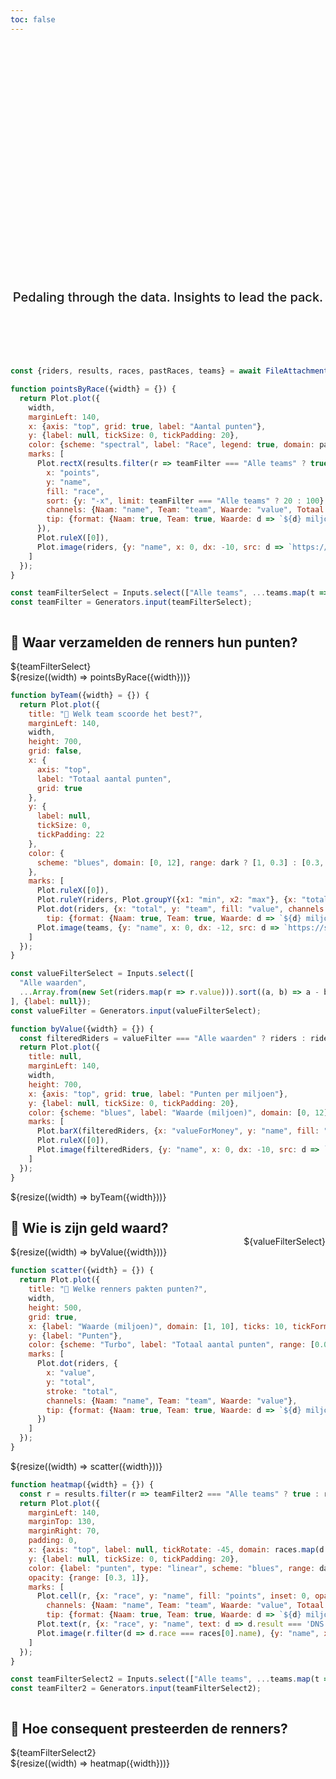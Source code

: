 ```yaml
---
toc: false
---
```


<style>

.hero {
  display: flex;
  flex-direction: column;
  align-items: center;
  font-family: var(--sans-serif);
  margin: 2rem 0 6rem;
  text-wrap: balance;
  text-align: center;
}

.hero h1 {
  margin: 2rem 0;
  max-width: none;
  font-size: 14vw;
  font-weight: 900;
  line-height: 1.15;
  background: linear-gradient(30deg, var(--theme-foreground-focus), currentColor);
  -webkit-background-clip: text;
  -webkit-text-fill-color: transparent;
  background-clip: text;
}

.hero h2 {
  margin: 0;
  max-width: 34em;
  font-size: 20px;
  font-style: initial;
  font-weight: 500;
  line-height: 1.5;
  color: var(--theme-foreground-muted);
}

@media (min-width: 640px) {
  .hero h1 {
    font-size: 90px;
  }
}

</style>

<div class="hero">
  <h1>Wieler<wbr>manager-manager</h1>
  <h2>Pedaling through the data. Insights to lead the pack.</h2>
</div>


```js
const {riders, results, races, pastRaces, teams} = await FileAttachment("data/data.json").json();
```

```js
function pointsByRace({width} = {}) {
  return Plot.plot({
    width,
    marginLeft: 140,
    x: {axis: "top", grid: true, label: "Aantal punten"},
    y: {label: null, tickSize: 0, tickPadding: 20},
    color: {scheme: "spectral", label: "Race", legend: true, domain: pastRaces.map(r => r.name)},
    marks: [
      Plot.rectX(results.filter(r => teamFilter === "Alle teams" ? true : r.team === teamFilter), {
        x: "points",
        y: "name",
        fill: "race",
        sort: {y: "-x", limit: teamFilter === "Alle teams" ? 20 : 100},
        channels: {Naam: "name", Team: "team", Waarde: "value", Totaal: "total"} ,
        tip: {format: {Naam: true, Team: true, Waarde: d => `${d} miljoen`, Totaal: d => `${d} punten`, fill: true, x: true, y: false}}
      }),
      Plot.ruleX([0]),
      Plot.image(riders, {y: "name", x: 0, dx: -10, src: d => `https://s3.eu-west-3.amazonaws.com/sporza-fantasy-manager/jerseys/cycling/${d.teamId}.png`})
    ]
  });
}
```

```js
const teamFilterSelect = Inputs.select(["Alle teams", ...teams.map(t => t.name)], {label: null});
const teamFilter = Generators.input(teamFilterSelect);
```

<div class="card">
  <div style="display: flex; justify-content: space-between; flex-wrap: wrap; align-items: flex-end">
    <h2>🚴 Waar verzamelden de renners hun punten?</h2>
    ${teamFilterSelect}
  </div>
  ${resize((width) => pointsByRace({width}))}
</div>

```js
function byTeam({width} = {}) {
  return Plot.plot({
    title: "🚴 Welk team scoorde het best?",
    marginLeft: 140,
    width,
    height: 700,
    grid: false,
    x: {
      axis: "top",
      label: "Totaal aantal punten",
      grid: true
    },
    y: {
      label: null,
      tickSize: 0,
      tickPadding: 22
    },
    color: {
      scheme: "blues", domain: [0, 12], range: dark ? [1, 0.3] : [0.3, 1]
    },
    marks: [
      Plot.ruleX([0]),
      Plot.ruleY(riders, Plot.groupY({x1: "min", x2: "max"}, {x: "total", y: "team", sort: {y: "-x2"}})),
      Plot.dot(riders, {x: "total", y: "team", fill: "value", channels: {Naam: "name", Team: "team", Waarde: "value"},
        tip: {format: {Naam: true, Team: true, Waarde: d => `${d} miljoen`, fill: false, x: true, y: false}}}),
      Plot.image(teams, {y: "name", x: 0, dx: -12, src: d => `https://s3.eu-west-3.amazonaws.com/sporza-fantasy-manager/jerseys/cycling/${d.id}.png`})
    ]
  });
}
```


```js
const valueFilterSelect = Inputs.select([
  "Alle waarden",
  ...Array.from(new Set(riders.map(r => r.value))).sort((a, b) => a - b).map(v => v + " miljoen")
], {label: null});
const valueFilter = Generators.input(valueFilterSelect);
```

```js
function byValue({width} = {}) {
  const filteredRiders = valueFilter === "Alle waarden" ? riders : riders.filter(r => r.value === parseInt(valueFilter));
  return Plot.plot({
    title: null,
    marginLeft: 140,
    width,
    height: 700,
    x: {axis: "top", grid: true, label: "Punten per miljoen"},
    y: {label: null, tickSize: 0, tickPadding: 20},
    color: {scheme: "blues", label: "Waarde (miljoen)", domain: [0, 12], range: dark ? [1, 0.3] : [0.3, 1]},
    marks: [
      Plot.barX(filteredRiders, {x: "valueForMoney", y: "name", fill: "value", sort: {y: "-x", limit: 36}, channels: {Naam: "name", Team: "team", Waarde: "value", Totaal: "total"} ,tip: {format: {Naam: true, Team: true, Waarde: d => `${d} miljoen`, fill: false, x: true, Totaal: d => `${d} punten`, y: false}}}),
      Plot.ruleX([0]),
      Plot.image(filteredRiders, {y: "name", x: 0, dx: -10, src: d => `https://s3.eu-west-3.amazonaws.com/sporza-fantasy-manager/jerseys/cycling/${d.teamId}.png`})
    ]
  });
}
```

<div class="grid grid-cols-2">
  <div class="card">
    ${resize((width) => byTeam({width}))}
  </div>
  <div class="card">
    <div style="display: flex; justify-content: space-between; flex-wrap: wrap; align-items: flex-end">
      <h2>🚴 Wie is zijn geld waard?</h2>
      ${valueFilterSelect}
    </div>
    ${resize((width) => byValue({width}))}
  </div>
</div>

```js
function scatter({width} = {}) {
  return Plot.plot({
    title: "🚴 Welke renners pakten punten?",
    width,
    height: 500,
    grid: true,
    x: {label: "Waarde (miljoen)", domain: [1, 10], ticks: 10, tickFormat: d => d + " mil"},
    y: {label: "Punten"},
    color: {scheme: "Turbo", label: "Totaal aantal punten", range: [0.05, 0.95]},
    marks: [
      Plot.dot(riders, {
        x: "value",
        y: "total",
        stroke: "total",
        channels: {Naam: "name", Team: "team", Waarde: "value"},
        tip: {format: {Naam: true, Team: true, Waarde: d => `${d} miljoen`, stroke: true, x: false, y: false}}
      })
    ]
  });
}
```

<div class="card">
  ${resize((width) => scatter({width}))}
</div>

```js
function heatmap({width} = {}) {
  const r = results.filter(r => teamFilter2 === "Alle teams" ? true : r.team === teamFilter2)
  return Plot.plot({
    marginLeft: 140,
    marginTop: 130,
    marginRight: 70,
    padding: 0,
    x: {axis: "top", label: null, tickRotate: -45, domain: races.map(d => d.name)},
    y: {label: null, tickSize: 0, tickPadding: 20},
    color: {label: "punten", type: "linear", scheme: "blues", range: dark ? [0.9, 0] : [0.15, 0.9], domain: [0, 100]},
    opacity: {range: [0.3, 1]},
    marks: [
      Plot.cell(r, {x: "race", y: "name", fill: "points", inset: 0, opacity: d => d.result !== 'DNS',
        channels: {Naam: "name", Team: "team", Waarde: "value", Totaal: "total", Wedstrijd: "race"} ,
        tip: {format: {Naam: true, Team: true, Waarde: d => `${d} miljoen`, Totaal: d => `${d} punten`, x: false, Wedstrijd: true, fill: true, y: false, opacity: false}} }),
      Plot.text(r, {x: "race", y: "name", text: d => d.result === 'DNS' ? '' : d.points, fill: "black", title: "total", sort: {y: "-title", limit: 20}}),
      Plot.image(r.filter(d => d.race === races[0].name), {y: "name", x: "race", dx: -25, src: d => `https://s3.eu-west-3.amazonaws.com/sporza-fantasy-manager/jerseys/cycling/${d.teamId}.png`})
    ]
  });
}
```

```js
const teamFilterSelect2 = Inputs.select(["Alle teams", ...teams.map(t => t.name)], {label: null});
const teamFilter2 = Generators.input(teamFilterSelect2);
```

<div class="card">
  <div style="display: flex; justify-content: space-between; flex-wrap: wrap; align-items: flex-end">
    <h2>🚴 Hoe consequent presteerden de renners?</h2>
    ${teamFilterSelect2}
  </div>
  ${resize((width) => heatmap({width}))}
</div>
